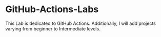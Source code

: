 # GitHub-Actions-Labs
This Lab is dedicated to GitHub Actions. Additionally, I will add projects varying from beginner to Intermediate levels.
